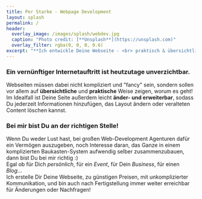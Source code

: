```yaml
---
title: Per Starke - Webpage Development
layout: splash
permalink: /
header:
  overlay_image: /images/splash/webdev.jpg
  caption: "Photo credit: [**Unsplash**](https://unsplash.com)"
  overlay_filter: rgba(0, 0, 0, 0.6)
excerpt: "**Ich entwickle Deine Webseite - <br> praktisch & übersichtlich**"
---
```


### Ein vernünftiger Internetauftritt ist heutzutage unverzichtbar.  

Webseiten müssen dabei nicht kompliziert und "fancy" sein, sondern sollen vor allem auf **übersichtliche** 
und **praktische** Weise zeigen, worum es geht!  
Im Idealfall ist Deine Seite außerdem leicht **änder- und erweiterbar**, sodass Du jederzeit Informationen 
hinzufügen, das Layout ändern oder veralteten Content löschen kannst.  

### Bei mir bist Du an der richtigen Stelle!
Wenn Du weder Lust hast, bei großen Web-Development Agenturen dafür ein Vermögen auszugeben, 
noch Interesse daran, das Ganze in einem komplizierten Baukasten-System aufwendig selber zusammenzubauen,
dann bist Du bei mir richtig :)  
Egal ob für Dich *persönlich*, für ein *Event*, für Dein *Business*, für einen *Blog*...   
Ich erstelle Dir Deine Webseite, zu günstigen Preisen, mit unkomplizierter Kommunikation, und bin auch nach
Fertigstellung immer weiter erreichbar für Änderungen oder Nachfragen! 



